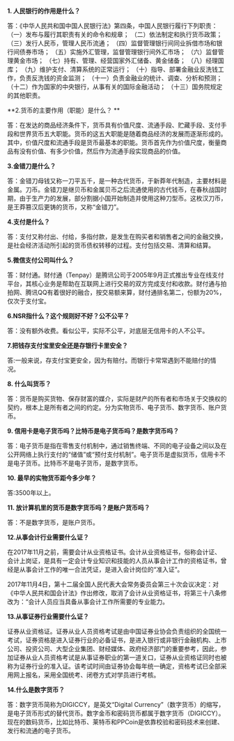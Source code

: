**1. 人民银行的作用是什么？**

 答：《中华人民共和国中国人民银行法》第四条，中国人民银行履行下列职责：
 （一）发布与履行其职责有关的命令和规章；
 （二）依法制定和执行货币政策；
 （三）发行人民币，管理人民币流通；
 （四）监督管理银行间同业拆借市场和银行间债券市场；
 （五）实施外汇管理，监督管理银行间外汇市场；
 （六）监督管理黄金市场；
 （七）持有、管理、经营国家外汇储备、黄金储备；
 （八）经理国库；
 （九）维护支付、清算系统的正常运行；
 （十）指导、部署金融业反洗钱工作，负责反洗钱的资金监测；
 （十一）负责金融业的统计、调查、分析和预测；
 （十二）作为国家的中央银行，从事有关的国际金融活动；
 （十三）国务院规定的其他职责。

 **2.货币的主要作用（职能）是什么？ **

  答：在发达的商品经济条件下，货币具有价值尺度、流通手段、贮藏手段、支付手段和世界货币五大职能。货币的这五大职能是随着商品经济的发展而逐渐形成的。其中，价值尺度和流通手段是货币最基本的职能。货币首先作为价值尺度，衡量商品有没有价值、有多少价值，然后作为流通手段实现商品的价值。 

 **3.金错刀是什么？**

 答：金错刀母钱又称一刀平五千，是一种古代货币，于新莽年代制造，主要材料是金属。刀币。金错刀是继贝币和金属贝币之后流通使用的古代钱币，在春秋战国时期，由于生产力的发展，部分割据小国开始制造并使用这种刀型币。这枚汉刀币，是王莽篡汉后更铸的货币，又称“金错刀”。 

 **4.支付是什么？**

 答：支付又称付出、付给，多指付款，是发生在购买者和销售者之间的金融交换，是社会经济活动所引起的货币债权转移的过程。支付包括交易、清算和结算。 

 **5.微信支付公司叫什么？**

 答：财付通。财付通（Tenpay）是腾讯公司于2005年9月正式推出专业在线支付平台，其核心业务是帮助在互联网上进行交易的双方完成支付和收款。财付通与拍拍网、腾讯QQ有着很好的融合，按交易额来算，财付通排名第二，份额为20%，仅次于支付宝。

 **6.NSR指什么？这个规则好不好？公不公平？**

 答：没有额外收费。看似公平，实际不公平，对底层无信用卡的人不公平。

 **7.把钱存支付宝里安全还是存银行卡里安全？**

 答:一般来说，存支付宝更安全，因为有赔付。而银行卡常常遇到不能赔付的情况。

 **8. 什么叫货币？**

 答：货币是购买货物、保存财富的媒介，实际是财产的所有者和市场关于交换权的契约，根本上是所有者之间的约定。分为实物货币、电子货币、数字货币、账户货币。

 **9. 信用卡是电子货币吗？比特币是电子货币吗？是数字货币吗？**

 答：电子货币是指在零售支付机制中，通过销售终端、不同的电子设备之间以及在公开网络上执行支付的“储值”或“预付支付机制”。电子货币是虚拟货币，信用卡不是电子货币。比特币不是电子货币，是数字货币。

 **10. 最早的实物货币距今多少年？**

 答:3500年以上。

 **11. 放计算机里的货币是数字货币吗？是账户货币吗？**

 答：不是数字货币，是账户货币。

 **12.从事会计行业需要什么证？**

在2017年11月之前，需要会计从业资格证书。会计从业资格证书，俗称会计证、会计上岗证，是具有一定会计专业知识和技能的人员从事会计工作的资格证书，曾经是从事会计工作的唯一合法凭证，是进入会计岗位的“准入证”。

2017年11月4日，第十二届全国人民代表大会常务委员会第三十次会议决定：对《中华人民共和国会计法》作出修改，取消了会计从业资格证书，将第三十八条修改为：“会计人员应当具备从事会计工作所需要的专业能力。

  **13.从事证券行业需要什么证？**

证券从业资格证。证券从业人员资格考试是由中国证券业协会负责组织的全国统一考试，证券资格是进入证券行业的必备证书，是进入银行或非银行金融机构、上市公司、投资公司、大型企业集团、财经媒体、政府经济部门的重要参考，因此，参加证券从业人员资格考试是从事证券职业的第一道关口，证券从业资格证同时也被称为证券行业的准入证。该考试时间由证券协会每年统一确定，资格考试已全部采用网上报名，采用全国统考、闭卷方式对学员进行考核。

 **14.什么是数字货币？**

答：数字货币简称为DIGICCY，是英文“Digital Currency”（数字货币）的缩写，是电子货币形式的替代货币。数字金币和密码货币都属于数字货币（DIGICCY）。现在的数码货币，比如比特币、莱特币和PPCoin是依靠校验和密码技术来创建、发行和流通的电子货币。